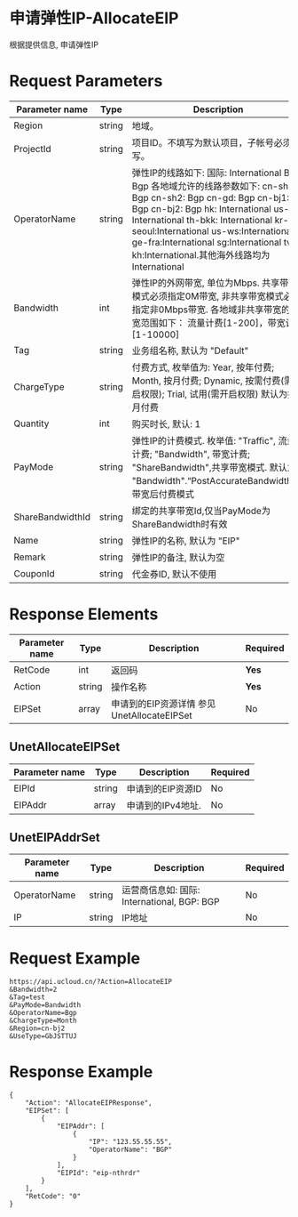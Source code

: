 # 申请弹性IP-AllocateEIP

根据提供信息, 申请弹性IP

# Request Parameters
|Parameter name|Type|Description|Required|
|---|---|---|---|
|Region|string|地域。|**Yes**|
|ProjectId|string|项目ID。不填写为默认项目，子帐号必须填写。 |No|
|OperatorName|string|弹性IP的线路如下: 国际: International BGP: Bgp  各地域允许的线路参数如下:  cn-sh1: Bgp cn-sh2: Bgp cn-gd: Bgp cn-bj1: Bgp cn-bj2: Bgp hk: International us-ca: International th-bkk: International  kr-seoul:International  us-ws:International  ge-fra:International  sg:International  tw-kh:International.其他海外线路均为 International|**Yes**|
|Bandwidth|int|弹性IP的外网带宽, 单位为Mbps. 共享带宽模式必须指定0M带宽, 非共享带宽模式必须指定非0Mbps带宽. 各地域非共享带宽的带宽范围如下： 流量计费[1-200]，带宽计费[1-10000]|**Yes**|
|Tag|string|业务组名称, 默认为 "Default"|No|
|ChargeType|string|付费方式, 枚举值为: Year, 按年付费; Month, 按月付费; Dynamic, 按需付费(需开启权限); Trial, 试用(需开启权限) 默认为按月付费|No|
|Quantity|int|购买时长, 默认: 1|No|
|PayMode|string|弹性IP的计费模式. 枚举值: "Traffic", 流量计费; "Bandwidth", 带宽计费; "ShareBandwidth",共享带宽模式. 默认为 "Bandwidth".“PostAccurateBandwidth”：带宽后付费模式|No|
|ShareBandwidthId|string|绑定的共享带宽Id,仅当PayMode为ShareBandwidth时有效|No|
|Name|string|弹性IP的名称, 默认为 "EIP"|No|
|Remark|string|弹性IP的备注, 默认为空|No|
|CouponId|string|代金券ID, 默认不使用|No|

# Response Elements
|Parameter name|Type|Description|Required|
|---|---|---|---|
|RetCode|int|返回码|**Yes**|
|Action|string|操作名称|**Yes**|
|EIPSet|array|申请到的EIP资源详情 参见 UnetAllocateEIPSet|No|

## UnetAllocateEIPSet
|Parameter name|Type|Description|Required|
|---|---|---|---|
|EIPId|string|申请到的EIP资源ID|No|
|EIPAddr|array|申请到的IPv4地址. |No|

## UnetEIPAddrSet
|Parameter name|Type|Description|Required|
|---|---|---|---|
|OperatorName|string|运营商信息如: 国际: International, BGP: BGP|No|
|IP|string|IP地址|No|

# Request Example
```
https://api.ucloud.cn/?Action=AllocateEIP
&Bandwidth=2
&Tag=test
&PayMode=Bandwidth
&OperatorName=Bgp
&ChargeType=Month
&Region=cn-bj2
&UseType=GbJSTTUJ
```

# Response Example
```
{
    "Action": "AllocateEIPResponse", 
    "EIPSet": [
        {
            "EIPAddr": [
                {
                    "IP": "123.55.55.55", 
                    "OperatorName": "BGP"
                }
            ], 
            "EIPId": "eip-nthrdr"
        }
    ], 
    "RetCode": "0"
}
```

